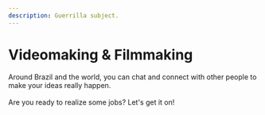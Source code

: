 ```yaml
---
description: Guerrilla subject.
---
```


# Videomaking & Filmmaking

Around Brazil and the world, you can chat and connect with other people to make your ideas really happen. \
\
Are you ready to realize some jobs? Let's get it on!
